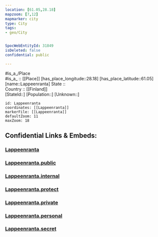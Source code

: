 ```yaml
---
location: [61.05,28.18] 
mapzoom: [7,12] 
mapmarker: city 
type: City
tags:
- geo/City


SpocWebEntityId: 31849
isDeleted: false
confidential: public

---
```

#is_a_/Place  
#is_a_ :: [[Place]] 
[has_place_longitude::28.18] 
[has_place_latitude::61.05] 
[name::Lappeenranta] 
State ::  
Country :: [[Finland]]  
[StateId::] 
[Population::] 
[Unknown::] 


```leaflet
id: Lappeenranta
coordinates: [[Lappeenranta]] 
markerFile: [[Lappeenranta]] 
defaultZoom: 11 
maxZoom: 18
```


## Confidential Links & Embeds: 

### [Lappeenranta](/_Standards/Earth/Continent/Europe/Europe~North/Finland/Provinces~Finland/Southern_Finland/counties~Southern_Finland/Karelia~South/City/Lappeenranta.md) 

### [Lappeenranta.public](/_public/Earth/Continent/Europe/Europe~North/Finland/Provinces~Finland/Southern_Finland/counties~Southern_Finland/Karelia~South/City/Lappeenranta.public.md) 

### [Lappeenranta.internal](/_internal/Earth/Continent/Europe/Europe~North/Finland/Provinces~Finland/Southern_Finland/counties~Southern_Finland/Karelia~South/City/Lappeenranta.internal.md) 

### [Lappeenranta.protect](/_protect/Earth/Continent/Europe/Europe~North/Finland/Provinces~Finland/Southern_Finland/counties~Southern_Finland/Karelia~South/City/Lappeenranta.protect.md) 

### [Lappeenranta.private](/_private/Earth/Continent/Europe/Europe~North/Finland/Provinces~Finland/Southern_Finland/counties~Southern_Finland/Karelia~South/City/Lappeenranta.private.md) 

### [Lappeenranta.personal](/_personal/Earth/Continent/Europe/Europe~North/Finland/Provinces~Finland/Southern_Finland/counties~Southern_Finland/Karelia~South/City/Lappeenranta.personal.md) 

### [Lappeenranta.secret](/_secret/Earth/Continent/Europe/Europe~North/Finland/Provinces~Finland/Southern_Finland/counties~Southern_Finland/Karelia~South/City/Lappeenranta.secret.md)

